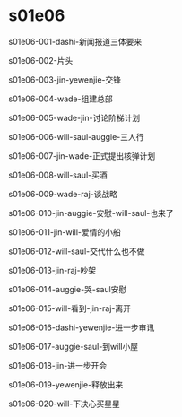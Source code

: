 # s01e06



s01e06-001-dashi-新闻报道三体要来

s01e06-002-片头

s01e06-003-jin-yewenjie-交锋

s01e06-004-wade-组建总部

s01e06-005-wade-jin-讨论阶梯计划

s01e06-006-will-saul-auggie-三人行

s01e06-007-jin-wade-正式提出核弹计划

s01e06-008-will-saul-买酒

s01e06-009-wade-raj-谈战略

s01e06-010-jin-auggie-安慰-will-saul-也来了

s01e06-011-jin-will-爱情的小船

s01e06-012-will-saul-交代什么也不做

s01e06-013-jin-raj-吵架

s01e06-014-auggie-哭-saul安慰

s01e06-015-will-看到-jin-raj-离开

s01e06-016-dashi-yewenjie-进一步审讯

s01e06-017-auggie-saul-到will小屋

s01e06-018-jin-进一步开会

s01e06-019-yewenjie-释放出来

s01e06-020-will-下决心买星星